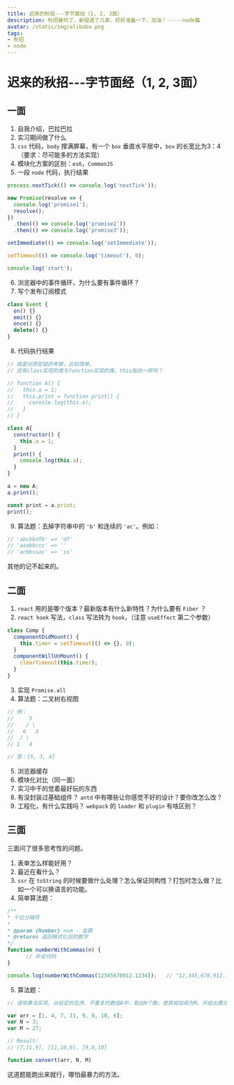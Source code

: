 ```yaml
---
title: 迟来的秋招---字节面经（1, 2, 3面）
description: 秋招被坑了，新投递了几家，好好准备一下，加油！-----node篇
avatar: /static/img/alibaba.png
tags:
- 秋招
- node
---
```


# 迟来的秋招---字节面经（1, 2, 3面）

## 一面

1. 自我介绍，巴拉巴拉
2. 实习期间做了什么
3. `css` 代码，`body` 撑满屏幕，有一个 `box` 垂直水平居中，`box` 的长宽比为3：4（要求：尽可能多的方法实现）
4. 模块化方案的区别：`es6`，`CommonJS`
5. 一段 `node` 代码，执行结果

```js
process.nextTick(() => console.log('nextTick'));

new Promise(resolve => {
  console.log('promise1');
  resolve();
})
  .then(() => console.log('promise2'))
  .then(() => console.log('promise3'));

setImmediate(() => console.log('setImmediate'));

setTimeout(() => console.log('timeout'), 0);

console.log('start');
```

6. 浏览器中的事件循环，为什么要有事件循环？
7. 写个发布订阅模式

```js
class Event {
  on() {}
  emit() {}
  once() {}
  delete() {}
}
```

8. 代码执行结果

```js
// 就是对原型链的考察，比较简单。
// 还有class实现的类与function实现的类，this指向一样吗？

// function A() {
//   this.a = 1;
//   this.print = function print() {
//     console.log(this.a);
//   }
// }

class A{
  constructor() {
    this.a = 1;
  }
  print() {
    console.log(this.a);
  }
}

a = new A;
a.print();

const print = a.print;
print();
```

9.  算法题：去掉字符串中的 `'b'` 和连续的 `'ac'`。例如：

```js
// 'abcbbdfb' => 'df'
// 'aaabbccc' => ''
// 'acbbssac' => 'ss'
```

其他的记不起来的。

## 二面

1. `react` 用的是哪个版本？最新版本有什么新特性？为什么要有 `Fiber` ？
2. `react hook` 写法，`class` 写法转为 `hook`，（注意 `useEffect` 第二个参数）

```js
class Comp {
  componentDidMount() {
    this.timer = setTimeout(() => {}, 0);
  }
  componentWillUnMount() {
    clearTimeout(this.timer);
  }
}
```


3. 实现 `Promise.all`
4. 算法题：二叉树右视图

```js
// 例：
//     5
//    / \ 
//   6   3
//  / \  
// 1   4

// 答：[5, 3, 4]
```

5. 浏览器缓存
6. 模块化对比（同一面）
7. 实习中干的觉着最好玩的东西
8. 有没封装过基础组件？ `antd` 中有哪些让你感觉不好的设计？要你改怎么改？
9. 工程化，有什么实践吗？ `webpack` 的 `loader` 和 `plugin` 有啥区别？

## 三面

三面问了很多思考性的问题。

1. 表单怎么样能好用？
2. 最近在看什么？
3. `ssr` 在 `toString` 的时候要做什么处理？怎么保证同构性？打包时怎么做？比如一个可以换语言的功能。
4. 简单算法题：

```js
/**
* 千位分隔符
*
* @param {Number} num - 金额
* @returns 返回格式化后的数字
*/
function numberWithCommas(n) {
      // 补全代码
}

console.log(numberWithCommas(12345678912.1234));   // "12,345,678,912.1234"
```

5. 算法题：

```js
// 请用算法实现，从给定的无序、不重复的数组A中，取出N个数，使其相加和为M。并给出算法的时间/空间复杂度，如：

var arr = [1, 4, 7, 11, 9, 8, 10, 6];
var N = 3;
var M = 27;

// Result:
// [7,11,9], [11,10,6], [9,8,10]

function convert(arr, N, M)
```

这道题能跑出来就行，哪怕最暴力的方法。
